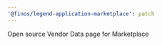 ```yaml
---
'@finos/legend-application-marketplace': patch
---
```


Open source Vendor Data page for Marketplace
